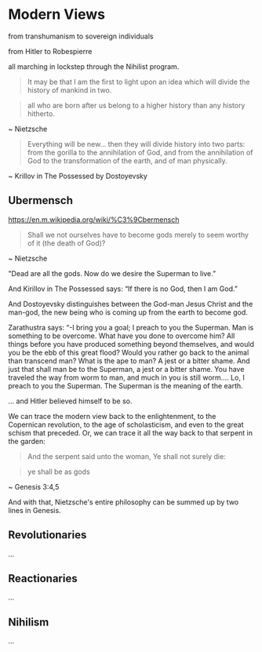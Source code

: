 # Modern Views

from transhumanism to sovereign individuals

from Hitler to Robespierre

all marching in lockstep through 
 the Nihilist program.
 
 

> It may be that I am the first
> to light upon an idea which will
> divide the history of mankind in two.

> all who are born after us
> belong to a higher history
> than any history hitherto.

~ Nietzsche 




> Everything will be new... 
> then they will divide history
> into two parts:
>  from the gorilla to the 
>  annihilation of God,
>  and from the annihilation of God
>  to the transformation of the earth,
>  and of man physically.

~ Krillov in The Possessed
by Dostoyevsky





## Ubermensch 

https://en.m.wikipedia.org/wiki/%C3%9Cbermensch


 
 
> Shall we not ourselves have to become gods merely to seem worthy of it (the death of God)?

~ Nietzsche 

"Dead are all the gods. Now do we desire the Superman to live.”

And Kirillov in The Possessed says: “If there is no God, then I am God.”

And Dostoyevsky distinguishes between the God-man Jesus Christ and the man-god, the new being who is coming up from the earth to become god.

Zarathustra says:
 “-I bring you a goal; I preach to you the Superman. Man is something to be overcome. What have you done to overcome him? All things before you have produced something beyond themselves, and would you be the ebb of this great flood? Would you rather go back to the animal than transcend man? What is  the ape to man? A jest or a bitter shame. And just that shall man be to the Superman, a jest or a bitter shame. You have traveled the way from worm to man, and much in you is still worm.... Lo, I preach to you the Superman. The Superman is the meaning of the earth.

... and Hitler believed himself to be so.


We can trace the modern view back
 to the enlightenment,
 to the Copernican revolution,
 to the age of scholasticism,
 and even to the
 great schism
 that preceded.
Or, we can trace it all the way back
 to that serpent in the garden:
 
> And the serpent said unto the woman, Ye shall not surely die:

> ye shall be as gods

~ Genesis 3:4,5

And with that,
 Nietzsche's entire philosophy can
 be summed up by two lines
 in Genesis.


## Revolutionaries

...


## Reactionaries

...




## Nihilism

...


